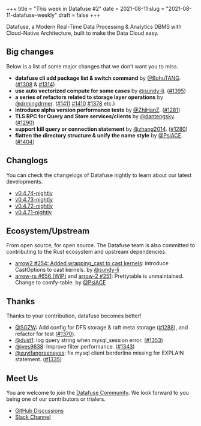 +++
title = "This week in Datafuse #2"
date = 2021-08-11
slug = "2021-08-11-datafuse-weekly"
draft = false
+++

Datafuse, a Modern Real-Time Data Processing & Analytics DBMS with Cloud-Native Architecture, built to make the Data Cloud easy.

## Big changes

Below is a list of some major changes that we don’t want you to miss.

- **datafuse cli add package list & switch command** by [@BohuTANG](https://github.com/BohuTANG). ([#1308](https://github.com/datafuselabs/datafuse/pull/1308) & [#1314](https://github.com/datafuselabs/datafuse/pull/1314))
- **use auto vectorized compute for some cases** by [@sundy-li](https://github.com/sundy-li). ([#1395](https://github.com/datafuselabs/datafuse/pull/1395))
- **a series of refactors related to storage layer operations** by [@drmingdrmer](https://github.com/drmingdrmer). ([#1411](https://github.com/datafuselabs/datafuse/pull/1411) [#1410](https://github.com/datafuselabs/datafuse/pull/1410) [#1378](https://github.com/datafuselabs/datafuse/pull/1378) etc.)
- **introduce alpha version performance tests** by [@ZhiHanZ](https://github.com/ZhiHanZ). ([#1281](https://github.com/datafuselabs/datafuse/pull/1281))
- **TLS RPC for Query and Store services/clients** by [@dantengsky](https://github.com/dantengsky). ([#1290](https://github.com/datafuselabs/datafuse/pull/1290))
- **support kill query or connection statement** by [@zhang2014](https://github.com/zhang2014). ([#1280](https://github.com/datafuselabs/datafuse/pull/1280))
- **flatten the directory structure & unify the name style** by [@PsiACE](https://github.com/PsiACE). ([#1404](https://github.com/datafuselabs/datafuse/pull/1404))

## Changlogs

You can check the changelogs of Datafuse nightly to learn about our latest developments.

- [v0.4.74-nightly](https://github.com/datafuselabs/datafuse/releases/tag/v0.4.74-nightly)
- [v0.4.73-nightly](https://github.com/datafuselabs/datafuse/releases/tag/v0.4.73-nightly)
- [v0.4.72-nightly](https://github.com/datafuselabs/datafuse/releases/tag/v0.4.72-nightly)
- [v0.4.71-nightly](https://github.com/datafuselabs/datafuse/releases/tag/v0.4.71-nightly)

## Ecosystem/Upstream

From open source, for open source. The Datafuse team is also committed to contributing to the Rust ecosystem and upstream dependencies.

- [arrow2 #254: Added wrapping_cast to cast kernels](https://github.com/jorgecarleitao/arrow2/pull/254): introduce CastOptions to cast kernels. by [@sundy-li](https://github.com/sundy-li)
- [arrow-rs #656 (WIP)](https://github.com/apache/arrow-rs/pull/656) and [arrow-2 #251](https://github.com/jorgecarleitao/arrow2/pull/251): Prettytable is unmaintained. Change to comfy-table. by [@PsiACE](https://github.com/PsiACE/)

## Thanks

Thanks to your contribution, datafuse becomes better!

- [@SGZW](https://github.com/SGZW): Add config for DFS storage & raft meta storage ([#1288](https://github.com/datafuselabs/datafuse/pull/1288)), and refactor for test ([#1370](https://github.com/datafuselabs/datafuse/pull/1370)).
- [@dust1](https://github.com/dust1): log query string when mysql_session error. ([#1353](https://github.com/datafuselabs/datafuse/pull/1353))
- [@ives9638](https://github.com/ives9638): Improve filter performance. ([#1343](https://github.com/datafuselabs/datafuse/pull/1343))
- [@xuyifangreeneyes](https://github.com/xuyifangreeneyes): fix mysql client borderline missing for EXPLAIN statement. ([#1335](https://github.com/datafuselabs/datafuse/pull/1335))

## Meet Us

You are welcome to join the [Datafuse Community](https://github.com/datafuselabs/). We look forward to you being one of our contributors or trialers.

- [GitHub Discussions](https://github.com/datafuselabs/datafuse/discussions)
- [Slack Channel](https://datafusecloud.slack.com/join/shared_invite/zt-nojrc9up-50IRla1Y1h56rqwCTkkDJA)
